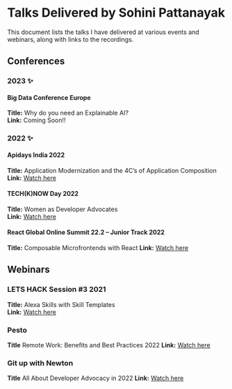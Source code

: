 # Talks Delivered by Sohini Pattanayak

This document lists the talks I have delivered at various events and webinars, along with links to the recordings.

## Conferences

### 2023 ✨

#### Big Data Conference Europe

**Title:** Why do you need an Explainable AI?  
**Link:** Coming Soon!!

### 2022 ✨

#### Apidays India 2022

**Title:** Application Modernization and the 4C’s of Application Composition  
**Link:** [Watch here](https://youtu.be/Abp-uzt8eUU)

#### TECH(K)NOW Day 2022

**Title:** Women as Developer Advocates  
**Link:** [Watch here](https://youtu.be/RsWw0Qdhkko)

#### React Global Online Summit 22.2 – Junior Track 2022

**Title:** Composable Microfrontends with React
**Link:** [Watch here](https://youtu.be/A0pqsr1jkeA)

## Webinars

### LETS HACK Session #3 2021

**Title:** Alexa Skills with Skill Templates  
**Link:** [Watch here](https://youtu.be/HLTs8UVYHUQ)

### Pesto

**Title** Remote Work: Benefits and Best Practices 2022
**Link:** [Watch here](https://youtu.be/z0XroaqEMWQ)

### Git up with Newton

**Title** All About Developer Advocacy in 2022
**Link:** [Watch here](https://youtu.be/AD4Hby7lRdk)
